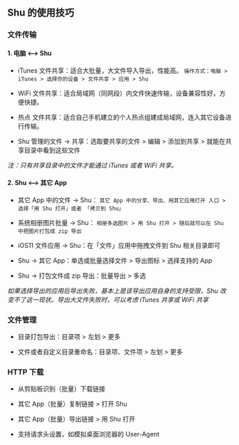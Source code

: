 ## Shu 的使用技巧


### 文件传输

#### 1. 电脑 <--> Shu

* iTunes 文件共享：适合大批量，大文件导入导出，性能高。
`操作方式：电脑 > iTunes > 选择你的设备 > 文件共享 > 应用 > Shu`

* WiFi 文件共享：适合局域网（同网段）内文件快速传输，设备兼容性好，方便快捷。

* 热点 文件共享：适合自己手机建立的个人热点组建成局域网，连入其它设备进行传输。

* Shu 管理的文件 -> 共享：选取要共享的文件 > 编辑 > 添加到共享 > 就能在共享目录中看到这些文件

*注：只有共享目录中的文件才能通过 iTunes 或者 WiFi 共享。*


#### 2. Shu <--> 其它 App

* 其它 App 中的文件 -> Shu：
`其它 App 中的分享、导出、用其它应用打开 入口 > 选择「用 Shu 打开」或者 「拷贝到 Shu」`

* 系统相册图片批量 -> Shu：
`相册多选图片 > 用 Shu 打开 > 随后就可以在 Shu 中把图片打包成 zip 导出`

* iOS11 文件应用 -> Shu：在「文件」应用中拖拽文件到 Shu 相关目录即可

* Shu -> 其它 App：单选或批量选择文件 > 导出图标 > 选择支持的 App

* Shu -> 打包文件成 zip 导出：批量导出 > 多选


*如果选择导出的应用后导出失败，基本上是该导出应用自身的支持受限，Shu 改变不了这一现状。导出大文件失败时，可以考虑 iTunes 共享或 WiFi 共享*


### 文件管理

* 目录打包导出：目录项 > 左划 > 更多

* 文件或者自定义目录重命名：目录项、文件项 > 左划 > 更多


### HTTP 下载

* 从剪贴板识别（批量）下载链接

* 其它 App（批量）复制链接 > 打开 Shu

* 其它 App（批量）导出链接 > 用 Shu 打开

* 支持请求头设置，如模拟桌面浏览器的 User-Agent



